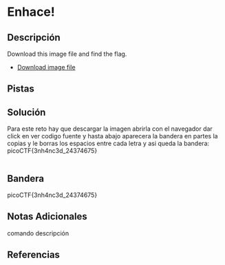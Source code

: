 # Enhace!

## Descripción
Download this image file and find the flag.

-   [Download image file](https://artifacts.picoctf.net/c/101/drawing.flag.svg)
## Pistas

## Solución
Para este reto hay que descargar la imagen
abrirla con el navegador 
dar click en ver codigo fuente
y hasta abajo aparecera la bandera en partes
la copias y le borras los espacios entre cada letra
y asi queda la bandera:
picoCTF{3nh4nc3d_24374675}
```bash

```
## Bandera
picoCTF{3nh4nc3d_24374675}

## Notas Adicionales 
comando          descripción

## Referencias